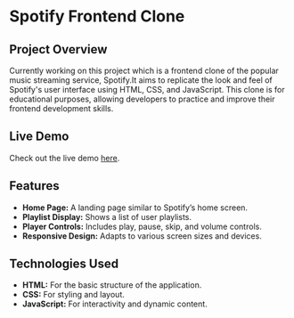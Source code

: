 # **Spotify Frontend Clone**
## **Project Overview**
Currently working on this project which is a frontend clone of the popular music streaming service, Spotify.It aims to replicate the look and feel of Spotify's user interface using HTML, CSS, and JavaScript. This clone is for educational purposes, allowing developers to practice and improve their frontend development skills.

## **Live Demo**
Check out the live demo [here]().

## **Features**
- **Home Page:** A landing page similar to Spotify’s home screen.
- **Playlist Display:** Shows a list of user playlists.
- **Player Controls:** Includes play, pause, skip, and volume controls.
- **Responsive Design:** Adapts to various screen sizes and devices.

## **Technologies Used**
- **HTML:** For the basic structure of the application.
- **CSS:** For styling and layout.
- **JavaScript:** For interactivity and dynamic content.
